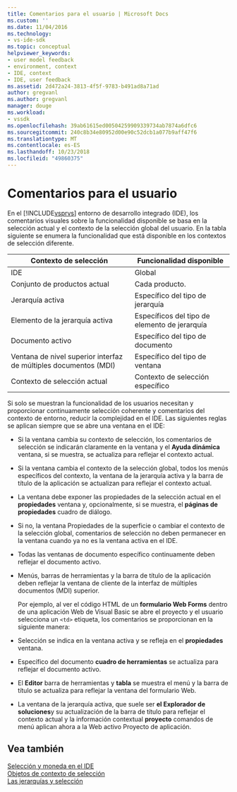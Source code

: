 ```yaml
---
title: Comentarios para el usuario | Microsoft Docs
ms.custom: ''
ms.date: 11/04/2016
ms.technology:
- vs-ide-sdk
ms.topic: conceptual
helpviewer_keywords:
- user model feedback
- environment, context
- IDE, context
- IDE, user feedback
ms.assetid: 2d472a24-3813-4f5f-9783-b491ad8a71ad
author: gregvanl
ms.author: gregvanl
manager: douge
ms.workload:
- vssdk
ms.openlocfilehash: 39ab61615ed00504259909339734ab7874a6dfc6
ms.sourcegitcommit: 240c8b34e80952d00e90c52dcb1a077b9aff47f6
ms.translationtype: MT
ms.contentlocale: es-ES
ms.lasthandoff: 10/23/2018
ms.locfileid: "49860375"
---
```

# <a name="feedback-to-the-user"></a>Comentarios para el usuario
En el [!INCLUDE[vsprvs](../../code-quality/includes/vsprvs_md.md)] entorno de desarrollo integrado (IDE), los comentarios visuales sobre la funcionalidad disponible se basa en la selección actual y el contexto de la selección global del usuario. En la tabla siguiente se enumera la funcionalidad que está disponible en los contextos de selección diferente.  
  
|Contexto de selección|Funcionalidad disponible|  
|-----------------------|-----------------------------|  
|IDE|Global|  
|Conjunto de productos actual|Cada producto.|  
|Jerarquía activa|Específico del tipo de jerarquía|  
|Elemento de la jerarquía activa|Específicos del tipo de elemento de jerarquía|  
|Documento activo|Específico del tipo de documento|  
|Ventana de nivel superior interfaz de múltiples documentos (MDI)|Específico del tipo de ventana|  
|Contexto de selección actual|Contexto de selección específico|  
  
 Si solo se muestran la funcionalidad de los usuarios necesitan y proporcionar continuamente selección coherente y comentarios del contexto de entorno, reducir la complejidad en el IDE. Las siguientes reglas se aplican siempre que se abre una ventana en el IDE:  
  
- Si la ventana cambia su contexto de selección, los comentarios de selección se indicarán claramente en la ventana y el **Ayuda dinámica** ventana, si se muestra, se actualiza para reflejar el contexto actual.  
  
- Si la ventana cambia el contexto de la selección global, todos los menús específicos del contexto, la ventana de la jerarquía activa y la barra de título de la aplicación se actualizan para reflejar el contexto actual.  
  
- La ventana debe exponer las propiedades de la selección actual en el **propiedades** ventana y, opcionalmente, si se muestra, el **páginas de propiedades** cuadro de diálogo.  
  
- Si no, la ventana Propiedades de la superficie o cambiar el contexto de la selección global, comentarios de selección no deben permanecer en la ventana cuando ya no es la ventana activa en el IDE.  
  
- Todas las ventanas de documento específico continuamente deben reflejar el documento activo.  
  
- Menús, barras de herramientas y la barra de título de la aplicación deben reflejar la ventana de cliente de la interfaz de múltiples documentos (MDI) superior.  
  
  Por ejemplo, al ver el código HTML de un **formulario Web Forms** dentro de una aplicación Web de Visual Basic se abre el proyecto y el usuario selecciona un `<td>` etiqueta, los comentarios se proporcionan en la siguiente manera:  
  
- Selección se indica en la ventana activa y se refleja en el **propiedades** ventana.  
  
- Específico del documento **cuadro de herramientas** se actualiza para reflejar el documento activo.  
  
- El **Editor** barra de herramientas y **tabla** se muestra el menú y la barra de título se actualiza para reflejar la ventana del formulario Web.  
  
- La ventana de la jerarquía activa, que suele ser **el Explorador de soluciones**y su actualización de la barra de título para reflejar el contexto actual y la información contextual **proyecto** comandos de menú aplican ahora a la Web activo Proyecto de aplicación.  
  
## <a name="see-also"></a>Vea también  
 [Selección y moneda en el IDE](../../extensibility/internals/selection-and-currency-in-the-ide.md)   
 [Objetos de contexto de selección](../../extensibility/internals/selection-context-objects.md)   
 [Las jerarquías y selección](../../extensibility/internals/hierarchies-and-selection.md)